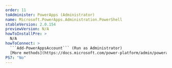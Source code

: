 ```yaml
---
order: 11
toAdminister: PowerApps (Administrator)
name: Microsoft.PowerApps.Administration.PowerShell
stableVersion: 2.0.154
previewVersion: N/A
howToInstallPre: >
  N/A
howToConnect: >
  ```Add-PowerAppsAccount``` (Run as Administrator)
  [More methods](https://docs.microsoft.com/power-platform/admin/powerapps-powershell#installation?WT.mc_id=M365-MVP-5004663)
PS7: "No"
---
```

